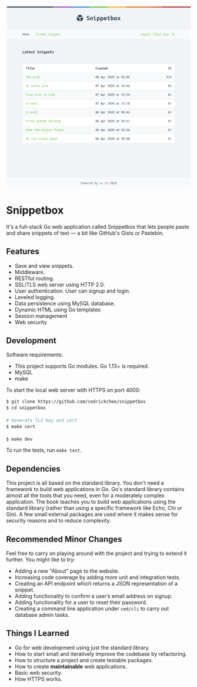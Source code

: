 <p align="center">
  <img src="docs/img/screenshot.png" alt="Snippetbox" width="500"/>
</p>

# Snippetbox

It's a full-stack Go web application called Snippetbox that lets people paste and share snippets of text — a bit like GitHub's Gists or Pastebin.

## Features

- Save and view snippets.
- Middleware.
- RESTful routing.
- SSL/TLS web server using HTTP 2.0.
- User authentication. User can signup and login.
- Leveled logging.
- Data persistence using MySQL database.
- Dynamic HTML using Go templates
- Session management
- Web security

## Development

Software requirements:

- This project supports Go modules. Go 1.13+ is required.
- MySQL
- make

To start the local web server with HTTPS on port 4000:

```sh
$ git clone https://github.com/cedrickchee/snippetbox
$ cd snippetbox

# Generate TLS key and cert
$ make cert

$ make dev
```

To run the tests, run `make test`.

## Dependencies

This project is all based on the standard library. You don't need a framework to build web applications in Go. Go's standard library contains almost all the tools that you need, even for a moderately complex application. The book teaches you to build web applications using the standard library (rather than using a specific framework like Echo, Chi or Gin). A few small external packages are used where it makes sense for security reasons and to reduce complexity.

## Recommended Minor Changes

Feel free to carry on playing around with the project and trying to extend it further. You might like to try:
- Adding a new "About" page to the website.
- Increasing code coverage by adding more unit and integration tests.
- Creating an API endpoint which returns a JSON representation of a snippet.
- Adding functionality to confirm a user’s email address on signup.
- Adding functionality for a user to reset their password.
- Creating a command line application under `cmd/cli` to carry out database admin tasks.

## Things I Learned

- Go for web development using just the standard library.
- How to start small and iteratively improve the codebase by refactoring.
- How to structure a project and create testable packages.
- How to create **maintainable** web applications.
- Basic web security.
- How HTTPS works.
